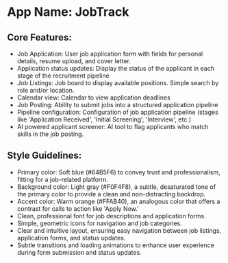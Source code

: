 # **App Name**: JobTrack

## Core Features:

- Job Application: User job application form with fields for personal details, resume upload, and cover letter.
- Application status updates: Display the status of the applicant in each stage of the recruitment pipeline
- Job Listings: Job board to display available positions. Simple search by role and/or location.
- Calendar view: Calendar to view application deadlines
- Job Posting: Ability to submit jobs into a structured application pipeline
- Pipeline configuration: Configuration of job application pipeline (stages like 'Application Received', 'Initial Screening', 'Interview', etc.)
- AI powered applicant screener: AI tool to flag applicants who match skills in the job posting.

## Style Guidelines:

- Primary color: Soft blue (#64B5F6) to convey trust and professionalism, fitting for a job-related platform.
- Background color: Light gray (#F0F4F8), a subtle, desaturated tone of the primary color to provide a clean and non-distracting backdrop.
- Accent color: Warm orange (#FFAB40), an analogous color that offers a contrast for calls to action like 'Apply Now.'
- Clean, professional font for job descriptions and application forms.
- Simple, geometric icons for navigation and job categories.
- Clear and intuitive layout, ensuring easy navigation between job listings, application forms, and status updates.
- Subtle transitions and loading animations to enhance user experience during form submission and status updates.